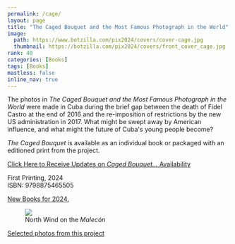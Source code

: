 ```yaml
---
permalink: /cage/
layout: page
title: "The Caged Bouquet and the Most Famous Photograph in the World"
image:
  path: https://www.botzilla.com/pix2024/covers/cover-cage.jpg
  thumbnail: https://botzilla.com/pix2024/covers/front_cover_cage.jpg
rank: 40
categories: [Books]
tags: [Books]
mastless: false
inline_nav: true
---
```


The photos in _The Caged Bouquet and the Most Famous Photograph in the World_ were made in Cuba during the brief gap between the death of Fidel Castro at the end of 2016 and the re-imposition of restrictions by the new US administration in 2017. What might be swept away by American influence, and what might the future of Cuba's young people become?

<!-- more -->

_The Caged Bouquet_ is available as an individual book or packaged with an editioned print from the project.

<a class="btn btn--info btn--large" href="mailto:kevin+books@vumondo.com?subject=Please%20Keep%20Me%20Updated%20about%20%22The%20Caged%20Bouquet%22&body=Let%20me%20know%20about%20updates%20on%20sale%20and%20availability%20of%20your%20book%20%22The%20Caged%20Bouquet.%22%0A%0AGracias%21">Click Here to Receive Updates on _Caged Bouquet..._ Availability</a>

First Printing, 2024<br/>ISBN: 9798875465505

<a href="{{ site.url }}/book24">New Books for 2024.</a>

<!-- <div class="btn btn--success btn--x-large">Blah</div> -->

<figure class="align-center">
<img src="https://www.botzilla.com/pix2022/havana2017/bjorke_Cuba_KBXP7766.jpg">
<figcaption>North Wind on the <i>Malecón</i></figcaption>
</figure>

<a href="{{ site.url }}/page/Havana-Caged-Bouquet.html">Selected photos from this project</a>
